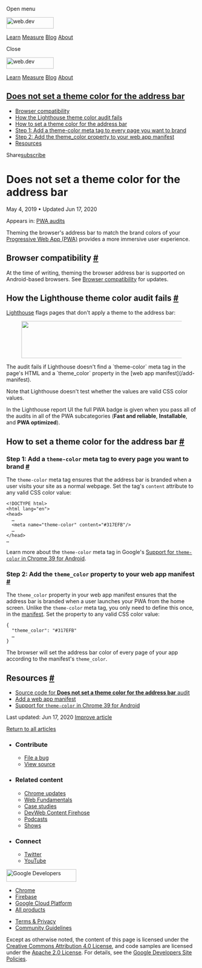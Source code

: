 <span class="w-tooltip w-tooltip--left">Open menu</span>

<a href="/" class="gc-analytics-event header-default__logo-link"><img src="/images/lockup.svg" alt="web.dev" class="header-default__logo" width="125" height="30" /></a>

<a href="/learn/" class="gc-analytics-event header-default__link">Learn</a> <a href="/measure/" class="gc-analytics-event header-default__link">Measure</a> <a href="/blog/" class="gc-analytics-event header-default__link">Blog</a> <a href="/about/" class="gc-analytics-event header-default__link">About</a>

<span class="w-tooltip">Close</span>

<a href="/" class="gc-analytics-event"><img src="/images/lockup.svg" alt="web.dev" class="drawer-default__logo" width="125" height="30" /></a>

<a href="/learn/" class="gc-analytics-event drawer-default__link">Learn</a> <a href="/measure/" class="gc-analytics-event drawer-default__link">Measure</a> <a href="/blog/" class="gc-analytics-event drawer-default__link">Blog</a> <a href="/about/" class="gc-analytics-event drawer-default__link">About</a>

<a href="#does-not-set-a-theme-color-for-the-address-bar" class="w-toc__header--link">Does not set a theme color for the address bar</a>
----------------------------------------------------------------------------------------------------------------------------------------

-   [Browser compatibility](#browser-compatibility)
-   [How the Lighthouse theme color audit fails](#how-the-lighthouse-theme-color-audit-fails)
-   [How to set a theme color for the address bar](#how-to-set-a-theme-color-for-the-address-bar)
-   [Step 1: Add a theme-color meta tag to every page you want to brand](#step-1:-add-a-theme-color-meta-tag-to-every-page-you-want-to-brand)
-   [Step 2: Add the theme\_color property to your web app manifest](#step-2:-add-the-theme_color-property-to-your-web-app-manifest)
-   [Resources](#resources)

Share<a href="/newsletter/" class="gc-analytics-event w-actions__fab w-actions__fab--subscribe"><span>subscribe</span></a>

Does not set a theme color for the address bar
==============================================

May 4, 2019 <span class="w-author__separator">•</span> Updated Jun 17, 2020

<span class="w-post-signpost__title">Appears in:</span> <a href="/lighthouse-pwa" class="w-post-signpost__link">PWA audits</a>

Theming the browser's address bar to match the brand colors of your [Progressive Web App (PWA)](/discover-installable) provides a more immersive user experience.

Browser compatibility <a href="#browser-compatibility" class="w-headline-link">#</a>
------------------------------------------------------------------------------------

At the time of writing, theming the browser address bar is supported on Android-based browsers. See [Browser compatibility](https://developer.mozilla.org/docs/Web/Manifest/theme_color#Browser_compatibility) for updates.

How the Lighthouse theme color audit fails <a href="#how-the-lighthouse-theme-color-audit-fails" class="w-headline-link">#</a>
------------------------------------------------------------------------------------------------------------------------------

[Lighthouse](https://developers.google.com/web/tools/lighthouse/) flags pages that don't apply a theme to the address bar:

<figure><img src="https://web-dev.imgix.net/image/tcFciHGuF3MxnTr1y5ue01OGLBn2/YadFSuw8denjl1hhnvFs.png?auto=format" class="w-screenshot" sizes="(min-width: 800px) 800px, calc(100vw - 48px)" srcset="https://web-dev.imgix.net/image/tcFciHGuF3MxnTr1y5ue01OGLBn2/YadFSuw8denjl1hhnvFs.png?auto=format&amp;w=200 200w, https://web-dev.imgix.net/image/tcFciHGuF3MxnTr1y5ue01OGLBn2/YadFSuw8denjl1hhnvFs.png?auto=format&amp;w=228 228w, https://web-dev.imgix.net/image/tcFciHGuF3MxnTr1y5ue01OGLBn2/YadFSuw8denjl1hhnvFs.png?auto=format&amp;w=260 260w, https://web-dev.imgix.net/image/tcFciHGuF3MxnTr1y5ue01OGLBn2/YadFSuw8denjl1hhnvFs.png?auto=format&amp;w=296 296w, https://web-dev.imgix.net/image/tcFciHGuF3MxnTr1y5ue01OGLBn2/YadFSuw8denjl1hhnvFs.png?auto=format&amp;w=338 338w, https://web-dev.imgix.net/image/tcFciHGuF3MxnTr1y5ue01OGLBn2/YadFSuw8denjl1hhnvFs.png?auto=format&amp;w=385 385w, https://web-dev.imgix.net/image/tcFciHGuF3MxnTr1y5ue01OGLBn2/YadFSuw8denjl1hhnvFs.png?auto=format&amp;w=439 439w, https://web-dev.imgix.net/image/tcFciHGuF3MxnTr1y5ue01OGLBn2/YadFSuw8denjl1hhnvFs.png?auto=format&amp;w=500 500w, https://web-dev.imgix.net/image/tcFciHGuF3MxnTr1y5ue01OGLBn2/YadFSuw8denjl1hhnvFs.png?auto=format&amp;w=571 571w, https://web-dev.imgix.net/image/tcFciHGuF3MxnTr1y5ue01OGLBn2/YadFSuw8denjl1hhnvFs.png?auto=format&amp;w=650 650w, https://web-dev.imgix.net/image/tcFciHGuF3MxnTr1y5ue01OGLBn2/YadFSuw8denjl1hhnvFs.png?auto=format&amp;w=741 741w, https://web-dev.imgix.net/image/tcFciHGuF3MxnTr1y5ue01OGLBn2/YadFSuw8denjl1hhnvFs.png?auto=format&amp;w=845 845w, https://web-dev.imgix.net/image/tcFciHGuF3MxnTr1y5ue01OGLBn2/YadFSuw8denjl1hhnvFs.png?auto=format&amp;w=964 964w, https://web-dev.imgix.net/image/tcFciHGuF3MxnTr1y5ue01OGLBn2/YadFSuw8denjl1hhnvFs.png?auto=format&amp;w=1098 1098w, https://web-dev.imgix.net/image/tcFciHGuF3MxnTr1y5ue01OGLBn2/YadFSuw8denjl1hhnvFs.png?auto=format&amp;w=1252 1252w, https://web-dev.imgix.net/image/tcFciHGuF3MxnTr1y5ue01OGLBn2/YadFSuw8denjl1hhnvFs.png?auto=format&amp;w=1428 1428w, https://web-dev.imgix.net/image/tcFciHGuF3MxnTr1y5ue01OGLBn2/YadFSuw8denjl1hhnvFs.png?auto=format&amp;w=1600 1600w" width="800" height="98" /></figure>The audit fails if Lighthouse doesn't find a `theme-color` meta tag in the page's HTML and a `theme_color` property in the [web app manifest](/add-manifest).

Note that Lighthouse doesn't test whether the values are valid CSS color values.

In the Lighthouse report UI the full PWA badge is given when you pass all of the audits in all of the PWA subcategories (**Fast and reliable**, **Installable**, and **PWA optimized**).

How to set a theme color for the address bar <a href="#how-to-set-a-theme-color-for-the-address-bar" class="w-headline-link">#</a>
----------------------------------------------------------------------------------------------------------------------------------

### Step 1: Add a `theme-color` meta tag to every page you want to brand <a href="#step-1:-add-a-theme-color-meta-tag-to-every-page-you-want-to-brand" class="w-headline-link">#</a>

The `theme-color` meta tag ensures that the address bar is branded when a user visits your site as a normal webpage. Set the tag's `content` attribute to any valid CSS color value:

    <!DOCTYPE html>
    <html lang="en">
    <head>
      …
      <meta name="theme-color" content="#317EFB"/>
      …
    </head>
    …

Learn more about the `theme-color` meta tag in Google's [Support for `theme-color` in Chrome 39 for Android](https://developers.google.com/web/updates/2014/11/Support-for-theme-color-in-Chrome-39-for-Android).

### Step 2: Add the `theme_color` property to your web app manifest <a href="#step-2:-add-the-theme_color-property-to-your-web-app-manifest" class="w-headline-link">#</a>

The `theme_color` property in your web app manifest ensures that the address bar is branded when a user launches your PWA from the home screen. Unlike the `theme-color` meta tag, you only need to define this once, in the [manifest](/add-manifest). Set the property to any valid CSS color value:

    {
      "theme_color": "#317EFB"
      …
    }

The browser will set the address bar color of every page of your app according to the manifest's `theme_color`.

Resources <a href="#resources" class="w-headline-link">#</a>
------------------------------------------------------------

-   [Source code for **Does not set a theme color for the address bar** audit](https://github.com/GoogleChrome/lighthouse/blob/master/lighthouse-core/audits/themed-omnibox.js)
-   [Add a web app manifest](/add-manifest)
-   [Support for `theme-color` in Chrome 39 for Android](https://developers.google.com/web/updates/2014/11/Support-for-theme-color-in-Chrome-39-for-Android)

<span class="w-mr--sm">Last updated: Jun 17, 2020 </span>[Improve article](https://github.com/GoogleChrome/web.dev/blob/master/src/site/content/en/lighthouse-pwa/themed-omnibox/index.md)

<a href="/lighthouse-pwa" class="gc-analytics-event w-article-navigation__link w-article-navigation__link--back w-article-navigation__link--single">Return to all articles</a>

-   ### Contribute

    -   <a href="https://github.com/GoogleChrome/web.dev/issues/new?assignees=&amp;labels=bug&amp;template=bug_report.md&amp;title=" class="w-footer__linkbox-link">File a bug</a>
    -   <a href="https://github.com/googlechrome/web.dev" class="w-footer__linkbox-link">View source</a>

-   ### Related content

    -   <a href="https://blog.chromium.org/" class="w-footer__linkbox-link">Chrome updates</a>
    -   <a href="https://developers.google.com/web/" class="w-footer__linkbox-link">Web Fundamentals</a>
    -   <a href="https://developers.google.com/web/showcase/" class="w-footer__linkbox-link">Case studies</a>
    -   <a href="https://devwebfeed.appspot.com/" class="w-footer__linkbox-link">DevWeb Content Firehose</a>
    -   <a href="/podcasts/" class="w-footer__linkbox-link">Podcasts</a>
    -   <a href="/shows/" class="w-footer__linkbox-link">Shows</a>

-   ### Connect

    -   <a href="https://www.twitter.com/ChromiumDev" class="w-footer__linkbox-link">Twitter</a>
    -   <a href="https://www.youtube.com/user/ChromeDevelopers" class="w-footer__linkbox-link">YouTube</a>

<a href="https://developers.google.com/" class="w-footer__utility-logo-link"><img src="/images/lockup-color.png" alt="Google Developers" class="w-footer__utility-logo" width="185" height="33" /></a>

-   <a href="https://developer.chrome.com/" class="w-footer__utility-link">Chrome</a>
-   <a href="https://firebase.google.com/" class="w-footer__utility-link">Firebase</a>
-   <a href="https://cloud.google.com/" class="w-footer__utility-link">Google Cloud Platform</a>
-   <a href="https://developers.google.com/products" class="w-footer__utility-link">All products</a>

<!-- -->

-   <a href="https://policies.google.com/" class="w-footer__utility-link">Terms &amp; Privacy</a>
-   <a href="/community-guidelines/" class="w-footer__utility-link">Community Guidelines</a>

Except as otherwise noted, the content of this page is licensed under the [Creative Commons Attribution 4.0 License](https://creativecommons.org/licenses/by/4.0/), and code samples are licensed under the [Apache 2.0 License](https://www.apache.org/licenses/LICENSE-2.0). For details, see the [Google Developers Site Policies](https://developers.google.com/terms/site-policies).

